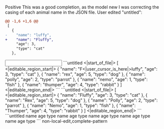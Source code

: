 <rating>Positive</rating>
<feedback>This was a good completion, as the model new I was correcting the casing of each animal name in the JSON file.</feedback>
<events>
User edited "untitled":
```diff
@@ -1,6 +1,6 @@
 [
   {
-    "name": "luffy",
+    "name": "Fluffy",
     "age": 3,
     "type": "cat"
   },

```
</events>
<input>
```untitled
<|start_of_file|>
[
<|editable_region_start|>
  {
    "name": "F<|user_cursor_is_here|>luffy",
    "age": 3,
    "type": "cat"
  },
  {
    "name": "rex",
    "age": 5,
    "type": "dog"
  },
  {
    "name": "polly",
    "age": 2,
    "type": "parrot"
  },
  {
    "name": "nemo",
    "age": 1,
    "type": "fish"
  },
  {
    "name": "thumper",
    "age": 4,
    "type": "rabbit"
  }
]
<|editable_region_end|>
```
</input>
<output>
```untitled
<|start_of_file|>
[
<|editable_region_start|>
  {
    "name": "Fluffy",
    "age": 3,
    "type": "cat"
  },
  {
    "name": "Rex",
    "age": 5,
    "type": "dog"
  },
  {
    "name": "Polly",
    "age": 2,
    "type": "parrot"
  },
  {
    "name": "Nemo",
    "age": 1,
    "type": "fish"
  },
  {
    "name": "Thumper",
    "age": 4,
    "type": "rabbit"
  }
]
<|editable_region_end|>
```
</output>
<outline>
```untitled
name
age
type
name
age
type
name
age
type
name
age
type
name
age
type
```

</outline>

<labels>
non-local-edit,complete-pattern
</labels>
